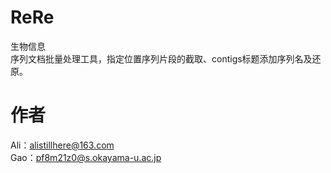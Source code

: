 # ReRe
生物信息  
序列文档批量处理工具，指定位置序列片段的截取、contigs标题添加序列名及还原。  
# 作者  
Ali：alistillhere@163.com  
Gao：pf8m21z0@s.okayama-u.ac.jp

